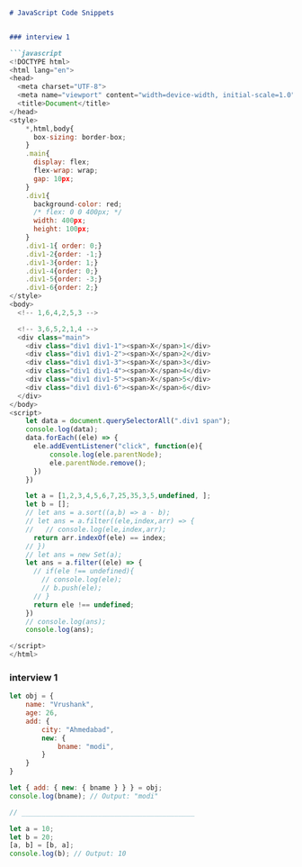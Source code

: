 
```markdown
# JavaScript Code Snippets


### interview 1

```javascript
<!DOCTYPE html>
<html lang="en">
<head>
  <meta charset="UTF-8">
  <meta name="viewport" content="width=device-width, initial-scale=1.0">
  <title>Document</title>
</head>
<style>
    *,html,body{
      box-sizing: border-box;
    }
    .main{
      display: flex;
      flex-wrap: wrap;
      gap: 10px;
    }
    .div1{
      background-color: red;
      /* flex: 0 0 400px; */
      width: 400px;
      height: 100px;
    }
    .div1-1{ order: 0;}
    .div1-2{order: -1;}
    .div1-3{order: 1;}
    .div1-4{order: 0;}
    .div1-5{order: -3;}
    .div1-6{order: 2;}
</style>
<body>
  <!-- 1,6,4,2,5,3 -->

  <!-- 3,6,5,2,1,4 -->
  <div class="main">
    <div class="div1 div1-1"><span>X</span>1</div>
    <div class="div1 div1-2"><span>X</span>2</div>
    <div class="div1 div1-3"><span>X</span>3</div>
    <div class="div1 div1-4"><span>X</span>4</div>
    <div class="div1 div1-5"><span>X</span>5</div>
    <div class="div1 div1-6"><span>X</span>6</div>
  </div>
</body>
<script>
    let data = document.querySelectorAll(".div1 span");
    console.log(data);
    data.forEach((ele) => {
      ele.addEventListener("click", function(e){
          console.log(ele.parentNode);
          ele.parentNode.remove();
      })
    })

    let a = [1,2,3,4,5,6,7,25,35,3,5,undefined, ];
    let b = [];
    // let ans = a.sort((a,b) => a - b);
    // let ans = a.filter((ele,index,arr) => {
    //   // console.log(ele,index,arr);
      return arr.indexOf(ele) == index;
    // })
    // let ans = new Set(a);
    let ans = a.filter((ele) => {
      // if(ele !== undefined){
        // console.log(ele);
        // b.push(ele);
      // }
      return ele !== undefined;
    })
    // console.log(ans);
    console.log(ans);

</script>
</html>
```

### interview 1

```javascript
let obj = {
    name: "Vrushank",
    age: 26,
    add: {
        city: "Ahmedabad",
        new: {
            bname: "modi",
        }
    }
}

let { add: { new: { bname } } } = obj;
console.log(bname); // Output: "modi"

// ___________________________________________

let a = 10;
let b = 20;
[a, b] = [b, a];
console.log(b); // Output: 10

```
```